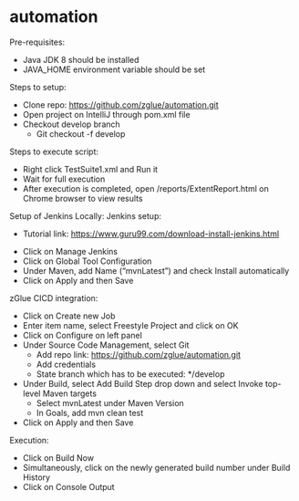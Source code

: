# automation

Pre-requisites:
  - Java JDK 8 should be installed
  - JAVA_HOME environment variable should be set

Steps to setup:
  - Clone repo: https://github.com/zglue/automation.git
  - Open project on IntelliJ through pom.xml file
  - Checkout develop branch
      - Git checkout -f develop

Steps to execute script:
  - Right click TestSuite1.xml and Run it
  - Wait for full execution
  - After execution is completed, open /reports/ExtentReport.html on Chrome browser to view results

Setup of Jenkins Locally:
Jenkins setup: 
  * Tutorial link: https://www.guru99.com/download-install-jenkins.html
  - Click on Manage Jenkins
  - Click on Global Tool Configuration
  - Under Maven, add Name (“mvnLatest”) and check Install automatically
  - Click on Apply and then Save 

zGlue CICD integration:
  - Click on Create new Job
  - Enter item name, select Freestyle Project and click on OK
  - Click on Configure on left panel
  - Under Source Code Management, select Git
    - Add repo link: https://github.com/zglue/automation.git
    - Add credentials
    - State branch which has to be executed: */develop
  - Under Build, select Add Build Step drop down and select Invoke top-level Maven targets
    - Select mvnLatest under Maven Version
    - In Goals, add mvn clean test
  - Click on Apply and then Save

Execution: 
  - Click on Build Now
  - Simultaneously, click on the newly generated build number under Build History
  - Click on Console Output
